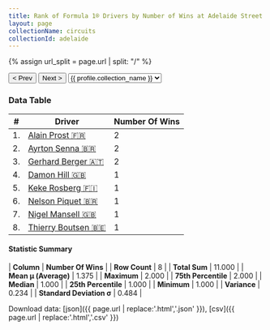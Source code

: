 ```yaml
---
title: Rank of Formula 1® Drivers by Number of Wins at Adelaide Street Circuit
layout: page
collectionName: circuits
collectionId: adelaide
---
```


{% assign url_split = page.url | split: "/" %}
<div id="collection-navigation">
<button onclick="selector.options[selector.selectedIndex-1].value && (window.location = selector.options[selector.selectedIndex-1].value);">&lt; Prev</button>
<button onclick="selector.options[selector.selectedIndex+1].value && (window.location = selector.options[selector.selectedIndex+1].value);">Next &gt;</button>
<select id="selector" onchange="this.options[this.selectedIndex].value && (window.location = this.options[this.selectedIndex].value);">
  {% for collectionId in site.data[page.collectionName].refs %}
    {% if collectionId == page.collectionId %}
      {% assign selected = "selected" %}
    {% else %}
      {% assign selected = "" %}
    {% endif %}
    {% assign profile = site.data[page.collectionName][collectionId].profile %}
    <option value="/f1/{{ page.collectionName }}/{{ collectionId }}/{{ url_split[4] }}" {{ selected }}>{{ profile.collection_name }}</option>
  {% endfor %}
</select>
</div>

<canvas id="chart" width="400" height="180"></canvas>
<script>
var data = {
  "labels" : [
    "Alain Prost",
    "Ayrton Senna",
    "Gerhard Berger",
    "Damon Hill",
    "Keke Rosberg",
    "Nelson Piquet",
    "Nigel Mansell",
    "Thierry Boutsen"
  ],
  "datasets" : [
    {
      "label" : "Number Of Wins",
      "data" : [
        2,
        2,
        2,
        1,
        1,
        1,
        1,
        1
      ],
      "borderColor" : [
        "#1D181E",
        "#1D181E",
        "#1D181E",
        "#1D181E",
        "#1D181E",
        "#1D181E",
        "#1D181E",
        "#1D181E"
      ],
      "borderWidth" : 1,
      "backgroundColor" : [
        "#9C8E8D",
        "#9C8E8D",
        "#9C8E8D",
        "#9C8E8D",
        "#9C8E8D",
        "#9C8E8D",
        "#9C8E8D",
        "#9C8E8D"
      ]
    }
  ]
};
var options = {
  legend: {
    display: false
  },
  scales: {
    xAxes: [{
      ticks: {
        beginAtZero: true,
        maxRotation: 180,
        display: window.innerWidth > 800
      }
    }],
    yAxes: [{
      ticks: {
        beginAtZero: true
      }
    }]
  },
  onResize: function(chart, size) {
    chart.options.scales.xAxes[0].ticks.display = size.width > 800;
  }
};
var chart = new Chart("chart", {
    data: data,
    type: 'bar',
    options: options
});
</script>



### Data Table

| # | Driver | Number Of Wins |
|--|--|--|
| 1. | [Alain Prost 🇫🇷](/f1/drivers/prost) | 2 |
| 2. | [Ayrton Senna 🇧🇷](/f1/drivers/senna) | 2 |
| 3. | [Gerhard Berger 🇦🇹](/f1/drivers/berger) | 2 |
| 4. | [Damon Hill 🇬🇧](/f1/drivers/damon_hill) | 1 |
| 5. | [Keke Rosberg 🇫🇮](/f1/drivers/keke_rosberg) | 1 |
| 6. | [Nelson Piquet 🇧🇷](/f1/drivers/piquet) | 1 |
| 7. | [Nigel Mansell 🇬🇧](/f1/drivers/mansell) | 1 |
| 8. | [Thierry Boutsen 🇧🇪](/f1/drivers/boutsen) | 1 |

#### Statistic Summary

| **Column** | **Number Of Wins** |
| **Row Count** | 8 |
| **Total Sum** | 11.000 |
| **Mean μ (Average)** | 1.375 |
| **Maximum** | 2.000 |
| **75th Percentile** | 2.000 |
| **Median** | 1.000 |
| **25th Percentile** | 1.000 |
| **Minimum** | 1.000 |
| **Variance** | 0.234 |
| **Standard Deviation σ** | 0.484 |

Download data: [json]({{ page.url | replace:'.html','.json' }}), [csv]({{ page.url | replace:'.html','.csv' }})
